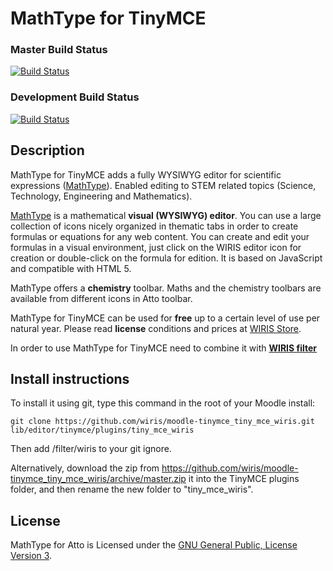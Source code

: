 MathType for TinyMCE
==========
### Master Build Status
[![Build Status](https://travis-ci.org/wiris/moodle-tinymce_tiny_mce_wiris.svg?branch=master)](https://travis-ci.org/wiris/moodle-tinymce_tiny_mce_wiris)
### Development Build Status
[![Build Status](https://travis-ci.org/wiris/moodle-tinymce_tiny_mce_wiris.svg?branch=development)](https://travis-ci.org/wiris/moodle-tinymce_tiny_mce_wiris)

## Description

MathType for TinyMCE adds a fully WYSIWYG editor for scientific expressions ([MathType](http://www.wiris.com/editor)). Enabled editing to STEM related topics (Science, Technology, Engineering and Mathematics).

[MathType](http://www.wiris.com/editor) is a mathematical **visual (WYSIWYG) editor**. You can use a large collection of icons nicely organized in thematic tabs in order to create formulas or equations for any web content. You can create and edit your formulas in a visual environment, just click on the WIRIS editor icon for creation or double-click on the formula for edition. It is based on JavaScript and compatible with HTML 5.

MathType offers a **chemistry** toolbar. Maths and the chemistry toolbars are available from different icons in Atto toolbar.

MathType for TinyMCE can be used for **free** up to a certain level of use per natural year. Please read **license** conditions and prices at [WIRIS Store](http://www.wiris.com/store).

In order to use MathType for TinyMCE need to combine it with **[WIRIS filter](https://github.com/wiris/moodle-filter_wiris)**

## Install instructions
To install it using git, type this command in the root of your Moodle install:
```
git clone https://github.com/wiris/moodle-tinymce_tiny_mce_wiris.git lib/editor/tinymce/plugins/tiny_mce_wiris
```
Then add /filter/wiris to your git ignore.

Alternatively, download the zip from <https://github.com/wiris/moodle-tinymce_tiny_mce_wiris/archive/master.zip> it into the TinyMCE plugins folder, and then rename the new folder to "tiny_mce_wiris".

## License

MathType for Atto is Licensed under the [GNU General Public, License Version 3](https://www.gnu.org/licenses/gpl-3.0.en.html).
